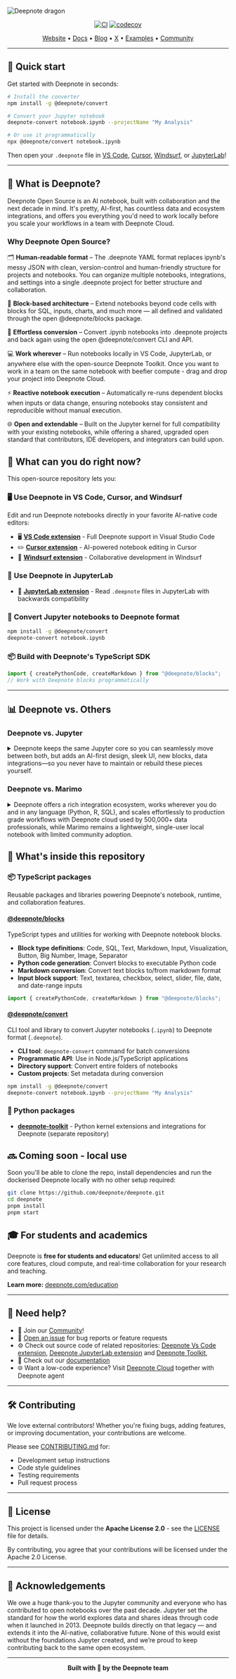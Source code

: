 ![Deepnote dragon](deepnote-dragon.png)

<div align="center">

[![CI](https://github.com/deepnote/deepnote/actions/workflows/ci.yml/badge.svg?branch=main)](https://github.com/deepnote/deepnote/actions/workflows/ci.yml)
[![codecov](https://codecov.io/gh/deepnote/deepnote/graph/badge.svg?token=7DHBMXZS28)](https://codecov.io/gh/deepnote/deepnote)

[Website](https://deepnote.com/?utm_source=github&utm_medium=github&utm_campaign=github&utm_content=readme_main) • [Docs](https://deepnote.com/docs?utm_source=github&utm_medium=github&utm_campaign=github&utm_content=readme_main) • [Blog](https://deepnote.com/blog?utm_source=github&utm_medium=github&utm_campaign=github&utm_content=readme_main) • [X](https://x.com/DeepnoteHQ) • [Examples](https://deepnote.com/explore?utm_source=github&utm_medium=github&utm_campaign=github&utm_content=readme_main) • [Community](https://github.com/deepnote/deepnote/discussions)

</div>

---

## 🚀 Quick start

Get started with Deepnote in seconds:

```bash
# Install the converter
npm install -g @deepnote/convert

# Convert your Jupyter notebook
deepnote-convert notebook.ipynb --projectName "My Analysis"

# Or use it programmatically
npx @deepnote/convert notebook.ipynb
```

Then open your `.deepnote` file in [VS Code](https://marketplace.visualstudio.com/items?itemName=Deepnote.vscode-deepnote), [Cursor](https://open-vsx.org/extension/Deepnote/vscode-deepnote), [Windsurf](https://marketplace.windsurf.com/vscode/item?itemName=Deepnote.vscode-deepnote), or [JupyterLab](https://pypi.org/project/jupyterlab-deepnote/)!

---

## 🌟 What is Deepnote?

Deepnote Open Source is an AI notebook, built with collaboration and the next decade in mind. It's pretty, AI-first, has countless data and ecosystem integrations, and offers you everything you'd need to work locally before you scale your workflows in a team with Deepnote Cloud.

### Why Deepnote Open Source?

🗂️ **Human-readable format** – The .deepnote YAML format replaces ipynb's messy JSON with clean, version-control and human-friendly structure for projects and notebooks. You can organize multiple notebooks, integrations, and settings into a single .deepnote project for better structure and collaboration.

🧩 **Block-based architecture** – Extend notebooks beyond code cells with blocks for SQL, inputs, charts, and much more — all defined and validated through the open @deepnote/blocks package.

🔁 **Effortless conversion** – Convert .ipynb notebooks into .deepnote projects and back again using the open @deepnote/convert CLI and API.

💻 **Work wherever** – Run notebooks locally in VS Code, JupyterLab, or anywhere else with the open-source Deepnote Toolkit. Once you want to work in a team on the same notebook with beefier compute - drag and drop your project into Deepnote Cloud.

⚡ **Reactive notebook execution** – Automatically re-runs dependent blocks when inputs or data change, ensuring notebooks stay consistent and reproducible without manual execution.

🌐 **Open and extendable** – Built on the Jupyter kernel for full compatibility with your existing notebooks, while offering a shared, upgraded open standard that contributors, IDE developers, and integrators can build upon.

## 🎯 What can you do right now?

This open-source repository lets you:

### 🖥️ **Use Deepnote in VS Code, Cursor, and Windsurf**

Edit and run Deepnote notebooks directly in your favorite AI-native code editors:

- 🖥️ **[VS Code extension](https://marketplace.visualstudio.com/items?itemName=deepnote.deepnote)** - Full Deepnote support in Visual Studio Code
- ✏️ **[Cursor extension](https://open-vsx.org/extension/Deepnote/vscode-deepnote)** - AI-powered notebook editing in Cursor
- 🌊 **[Windsurf extension](https://open-vsx.org/extension/Deepnote/vscode-deepnote)** - Collaborative development in Windsurf

### 🧪 **Use Deepnote in JupyterLab**

- 🧪 **[JupyterLab extension](https://pypi.org/project/jupyterlab-deepnote/)** - Read `.deepnote` files in JupyterLab with backwards compatibility

### 🔄 **Convert Jupyter notebooks to Deepnote format**

```bash
npm install -g @deepnote/convert
deepnote-convert notebook.ipynb
```

### 📦 **Build with Deepnote's TypeScript SDK**

```typescript
import { createPythonCode, createMarkdown } from "@deepnote/blocks";
// Work with Deepnote blocks programmatically
```

---

## 📊 Deepnote vs. Others

### Deepnote vs. Jupyter

<details>
<summary>Deepnote keeps the same Jupyter core so you can seamlessly move between both, but adds an AI-first design, sleek UI, new blocks, data integrations—so you never have to maintain or rebuild these pieces yourself.</summary>
<br>
| Feature             | Deepnote                          | Jupyter                     |
| ------------------- | --------------------------------- | --------------------------- |
| **Setup**           | Zero setup, cloud-based           | Local installation required |
| **AI Features**     | Native AI Copilot                 | Third-party extensions      |
| **Version control** | Built-in Git integration          | Manual Git workflow         |
| **Sharing**         | Share with a link                 | Export files manually       |
| **Compute**         | Managed cloud compute             | Local resources only        |
| **Integrations**    | Native database & API connections | Manual configuration        |

</details>

### Deepnote vs. Marimo

<details>
<summary>Deepnote offers a rich integration ecosystem, works wherever you do and in any language (Python, R, SQL), and scales effortlessly to production grade workflows with Deepnote cloud used by 500,000+ data professionals, while Marimo remains a lightweight, single-user local notebook with limited community adoption.</summary>
<br>
| Feature                  | Deepnote                              | Marimo         |
| ------------------------ | ------------------------------------- | -------------- |
| **AI Integration**       | Built-in AI Copilot                   | No AI features |
| **Database Connections** | 60+ native integrations               | Manual setup   |
| **Deployment**           | One-click sharing & scheduling        | Local only     |
| **Language Support**     | Python, SQL, R                        | Python only    |
| **Editor Support**       | VS Code, Cursor, Windsurf, JupyterLab | Terminal-based |

</details>

## 🚀 What's inside this repository

### 📦 TypeScript packages

Reusable packages and libraries powering Deepnote's notebook, runtime, and collaboration features.

#### **[@deepnote/blocks](./packages/blocks)**

TypeScript types and utilities for working with Deepnote notebook blocks.

- **Block type definitions**: Code, SQL, Text, Markdown, Input, Visualization, Button, Big Number, Image, Separator
- **Python code generation**: Convert blocks to executable Python code
- **Markdown conversion**: Convert text blocks to/from markdown format
- **Input block support**: Text, textarea, checkbox, select, slider, file, date, and date-range inputs

```typescript
import { createPythonCode, createMarkdown } from "@deepnote/blocks";
```

#### **[@deepnote/convert](./packages/convert)**

CLI tool and library to convert Jupyter notebooks (`.ipynb`) to Deepnote format (`.deepnote`).

- **CLI tool**: `deepnote-convert` command for batch conversions
- **Programmatic API**: Use in Node.js/TypeScript applications
- **Directory support**: Convert entire folders of notebooks
- **Custom projects**: Set metadata during conversion

```bash
npm install -g @deepnote/convert
deepnote-convert notebook.ipynb --projectName "My Analysis"
```

### 🐍 Python packages

- **[deepnote-toolkit](https://pypi.org/project/deepnote-toolkit/)** - Python kernel extensions and integrations for Deepnote (separate repository)

## 🔜 Coming soon - local use

Soon you'll be able to clone the repo, install dependencies and run the dockerised Deepnote locally with no other setup required:

```bash
git clone https://github.com/deepnote/deepnote.git
cd deepnote
pnpm install
pnpm start
```

## 🎓 For students and academics

Deepnote is **free for students and educators**! Get unlimited access to all core features, cloud compute, and real-time collaboration for your research and teaching.

**Learn more:** [deepnote.com/education](https://deepnote.com/education?utm_source=github&utm_medium=github&utm_campaign=github&utm_content=readme_main)

---

## 🙌 Need help?

- 👥 Join our [Community](https://github.com/deepnote/deepnote/discussions)!
- 💬 [Open an issue](https://github.com/deepnote/deepnote/issues/new) for bug reports or feature requests
- ⚙️ Check out source code of related repositories: [Deepnote Vs Code extension](https://github.com/deepnote/vscode-deepnote), [Deepnote JupyterLab extension](https://github.com/deepnote/jupyterlab-deepnote) and [Deepnote Toolkit](https://github.com/deepnote/deepnote-toolkit), 
- 📖 Check out our [documentation](https://deepnote.com/docs?utm_source=github&utm_medium=github&utm_campaign=github&utm_content=readme_main)
- 🌐 Want a low-code experience? Visit [Deepnote Cloud](https://deepnote.com/?utm_source=github&utm_medium=github&utm_campaign=github&utm_content=readme_main) together with Deepnote agent

---

## 🛠️ Contributing

We love external contributors! Whether you're fixing bugs, adding features, or improving documentation, your contributions are welcome.

Please see [CONTRIBUTING.md](CONTRIBUTING.md) for:

- Development setup instructions
- Code style guidelines
- Testing requirements
- Pull request process

---

## 📄 License

This project is licensed under the **Apache License 2.0** - see the [LICENSE](LICENSE) file for details.

By contributing, you agree that your contributions will be licensed under the Apache 2.0 License.

---

## 🙌 Acknowledgements

We owe a huge thank-you to the Jupyter community and everyone who has contributed to open notebooks over the past decade. Jupyter set the standard for how the world explores data and shares ideas through code when it launched in 2013. Deepnote builds directly on that legacy — and extends it into the AI-native, collaborative future. None of this would exist without the foundations Jupyter created, and we’re proud to keep contributing back to the same open ecosystem.

---

<div align="center">

**Built with 💙 by the Deepnote team**

</div>
